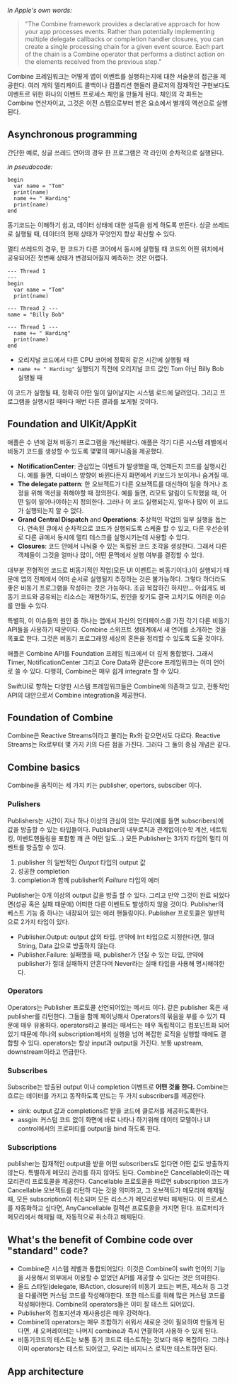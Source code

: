 _In Apple's own words:_
> "The Combine framework provides a declarative approach for how your app processes events. Rather than potentially implementing multiple delegate callbacks or completion handler closures, you can create a single processing chain for a given event source. Each part of the chain is a Combine operator that performs a distinct action on the elements received from the previous step."

Combine 프레임워크는 어떻게 앱이 이벤트를 실행하는지에 대한 서술문의 접근을 제공한다. 여러 개의 델리케이트 콜백이나 컴플리션 핸들러 클로저의 잠재적인 구현보다도 이벤트르 위한 하나의 이벤트 프로세스 체인을 만들게 된다. 체인의 각 파트는 Combine 연산자이고, 그것은 이전 스텝으로부터 받은 요소에서 별개의 액션으로 실행된다.

## Asynchronous programming

간단한 예로, 싱글 쓰레드 언어의 경우 한 프로그램은 각 라인이 순차적으로 실행된다. 

_in pseudocode:_
~~~
begin
  var name = "Tom"
  print(name)
  name += " Harding"
  print(name)
end
~~~

동기코드는 이해하기 쉽고, 데이터 상태에 대한 설득을 쉽게 하도록 만든다. 싱글 쓰레드로 실행될 때, 데이터의 현재 상태가 무엇인지 항상 확신할 수 있다.

멀티 쓰레드의 경우, 한 코드가 다른 코어에서 동시에 실행될 때 코드의 어떤 위치에서 공유되어진 첫번째 상태가 변경되어질지 예측하는 것은 어렵다.
~~~
--- Thread 1
---
begin
  var name = "Tom"
  print(name)

--- Thread 2 ---
name = "Billy Bob"

--- Thread 1 ---
  name += " Harding"
  print(name)
end
~~~
* 오리지널 코드에서 다른 CPU 코어에 정확히 같은 시간에 실행될 때
* `name += " Harding"` 실행되기 직전에 오리지널 코드 값인 Tom 아닌 Billy Bob 실행될 때

이 코드가 실행될 때, 정확히 어떤 일이 일어날지는 시스템 로드에 달려있다. 그리고 프로그램을 실행시킬 때마다 매번 다른 결과를 보게될 것이다.

## Foundation and UIKit/AppKit
애플은 수 년에 걸쳐 비동기 프로그램을 개선해왔다. 애플은 각기 다른 시스템 레벨에서 비동기 코드를 생성할 수 있도록 몇몇의 매커니즘을 제공했다. 

* **NotificationCenter**: 관심있는 이벤트가 발생했을 때, 언제든지 코드를 실행시킨다. 예를 들면, 디바이스 방향이 바뀐다든지 화면에서 키보드가 보이거나 숨겨질 때.
* **The delegate pattern**: 한 오브젝트가 다른 오브젝트를 대신하여 일을 하거나 조정을 위해 액션을 취해야할 때 정의한다. 예를 들면, 리모트 알림이 도착했을 때, 어떤 일이 일어나야하는지 정의한다. 그러나 이 코드 실행되는지, 얼마나 많이 이 코드가 실행되는지 알 수 없다.
* **Grand Central Dispatch** and **Operations**: 추상적인 작업의 일부 실행을 돕는다. 연속된 큐에서 순차적으로 코드가 실행되도록 스케줄 할 수 있고, 다른 우선순위로 다른 큐에서 동시에 멀티 테스크를 실행시키는데 사용할 수 있다. 
* **Closures**: 코드 안에서 나눠줄 수 있는 독립된 코드 조각을 생성한다. 그래서 다른 객체들이 그것을 얼마나 많이, 어떤 문맥에서 실행 여부를 결정할 수 있다.

대부분 전형적인 코드로 비동기적인 작업(모든 UI 이벤트는 비동기이다.)이 실행되기 때문에 앱의 전체에서 어떠 순서로 실행될지 추정하는 것은 불가능하다. 그렇다 하더라도 좋은 비동기 프로그램을 작성하는 것은 가능하다. 조금 복잡하긴 하지만… 
아쉽게도 비동기 코드와 공유되는 리소스는 재현하기도, 원인을 찾기도 결국 고치기도 어려운 이슈를 만들 수 있다.

특별히, 이 이슈들의 원인 중 하나는 앱에서 자신의 인터페이스를 가진 각기 다른 비동기 API들을 사용하기 때문이다.
Combine 스위프트 생태계에서 새 언어를 소개하는 것을 목표로 한다. 그것은 비동기 프로그래밍 세상의 혼돈을 정리할 수 있도록 도울 것이다.

애플은 Combine API를 Foundation 프레임 워크에서 더 깊게 통합했다. 그래서 Timer, NotificationCenter 그리고 Core Data와 같은core 프레임워크는 이미 언어로 쓸 수 있다. 다행히, Combine은 매우 쉽게 integrate 할 수 있다.

SwiftUI로 향하는 다양한 시스템 프레임워크들은 Combine에 의존하고 있고, 전통적인 API의 대안으로서 Combine integration을 제공한다.

## Foundation of Combine
Combine은 Reactive Streams이라고 불리는 Rx와 같으면서도 다르다. Reactive Streams는 Rx로부터 몇 가지 키의 다른 점을 가진다. 그러다 그 둘의 중심 개념은 같다.

## Combine basics
Combine을 움직이는 세 가지 키는 publisher, opertors, subsciber 이다.

### Pulishers
Publishers는 시간이 지나 하나 이상의 관심이 있는 무리(예를 들면 subscribers)에 값을 방출할 수 있는 타입들이다. 
Publisher의 내부로직과 관계없이(수학 계산, 네트워킹, 이벤트핸들링을 포함함 꽤 큰 어떤 일도...) 모든 Publisher는 3가지 타입의 멀티 이벤트를 방출할 수 있다.

1. publisher 의 일반적인 _Output_ 타입의 output 값
2. 성공한 completion
3. completion과 함께 publisher의 _Failture_ 타입의 에러

Publisher는 0개 이상의 output 값을 방출 할 수 있다. 그리고 만약 그것이 완료 되었다면(성공 혹은 실패 때문에) 어떠한 다른 이벤트도 발생하지 않을 것이다.
Publisher의 베스트 기능 중 하나는 내장되어 있는 에러 핸들링이다. 
Publisher 프로토콜은 일반적으로 2가지 타입이 있다.
* Publisher.Output: output 삾의 타입. 만약에 Int 타입으로 지정한다면, 절대 String, Data 값으로 방출하지 않는다.
* Publisher.Failure: 실패했을 때, publisher가 던질 수 있는 타입, 만약에 publisher가 절대 실패하지 안흔다며 Never라는 실패 타입을 사용해 명시해야한다.

### Operators
Operators는 Publisher 프로토콜 선언되어있는 메서드 이다. 같은 publisher 혹은 새 publisher를 리턴한다. 
그들을 함께 체이닝해서 Operators의 묶음을 부를 수 있기 때문에 매우 유용하다. 
operators라고 불리는 매서드는 매우 독립적이고 컴포넌트화 되어있기 때문에 하나의 subscription에서의 실행을 넘어 복잡한 로직을 실행할 때에도 결합할 수 있다.
operators는 항상 input과 output을 가진다. 보통 upstream, downstream이라고 언급한다.

### Subscribes
Subscribe는 방출된 output 이나 completion 이벤트로 **어떤 것을 한다.**
Combine는 흐르는 데이터를 가지고 동작하도록 만드는 두 가지 subscribers를 제공한다.
* sink: output 값과 completions르 받을 코드에 클로저를 제공하도록한다. 
* assgin: 커스텀 코드 없이 화면에 바로 나타나 하기위해 데이터 모델이나 UI control에서의 프로퍼티를 output을 bind 하도록 한다.

### Subscriptions
publisher는 잠재적인 output을 받을 어떤 subscribers도 없다면 어떤 값도 방출하지 않는다. 
특별하게 메모리 관리를 하지 않아도 된다. Combine은 Cancellable이라는 메모리관리 프로토콜을 제공한다.
Cancellable 프로토콜을 따르면 subscription 코드가 Cancellable 오브젝트를 리턴하 다는 것을 의미하고, 그 오브젝트가 메모리에 해제될 때, 모든 subscription이 취소되며 모든 리소스가 메모리로부터 해제된다.
이 프로세스를 자동화하고 싶다면, AnyCancellable 컬렉션 프로토콜을 가지면 된다. 프로퍼티가 메모리에서 해제될 때, 자동적으로 취소하고 해제된다.

## What's the benefit of Combine code over "standard" code?
* Combine은 시스템 레벨과 통합되어있다. 이것은 Combine이 swift 언어의 기능을 사용해서 외부에서 이용할 수 없었던 API를 제공할 수 있다는 것은 의미한다. 
* 올드 스타일(delegate, IBAction, closure)의 비동기 코드는 버튼, 제스처 등 그것을 다룰려면 커스텀 코드를 작성해야한다. 또한 테스트를 위해 많은 커스텀 코드를 작성해야한다. Combine의 operators들은 이미 잘 테스트 되어있다. 
* Publisher의 컴포지션과 재사용성은 매우 강력하다.
* Combine의 operators는 매우 조합하기 쉬워서 새로운 것이 필요하여 만들게 된다면, 새 오퍼레이터는 나머지 combine과 즉시 연결하여 사용하 수 있게 된다.
* 비동기코드의 테스트는 보통 동기 코드르 테스트하는 것보다 매우 복잡하다. 그러나 이미 operators는 테스트 되어있고, 우리는 비지니스 로직만 테스트하면 된다. 

## App architecture


##
